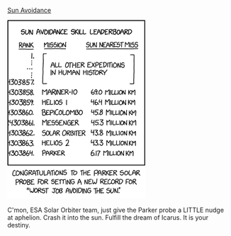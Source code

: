 [Sun Avoidance](https://xkcd.com/3029)

![Sun Avoidance](./random_comic.png)

C'mon, ESA Solar Orbiter team, just give the Parker probe a LITTLE nudge at aphelion. Crash it into the sun. Fulfill the dream of Icarus. It is your destiny.


